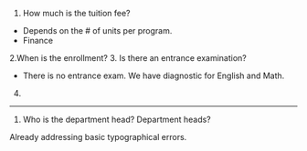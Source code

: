 1. How much is the tuition fee? 
- Depends on the # of units per program. 
- Finance

2.When is the enrollment? 
3. Is there an entrance examination? 
- There is no entrance exam. We have diagnostic for English and Math. 

4. 

---

1. Who is the department head? Department heads? 

Already addressing basic typographical errors. 
